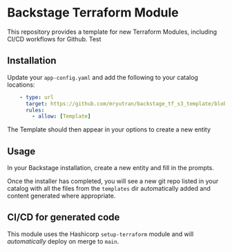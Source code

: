 # Backstage Terraform Module

This repository provides a template for new Terraform Modules, including CI/CD workflows for Github. Test

## Installation

Update your `app-config.yaml` and add the following to your catalog locations:

```yaml
    - type: url
      target: https://github.com/mryutran/backstage_tf_s3_template/blob/main/template.yaml
      rules:
        - allow: [Template]

```

The Template should then appear in your options to create a new entity

## Usage

In your Backstage installation, create a new entity and fill in the prompts.

Once the installer has completed, you will see a new git repo listed in your catalog with all the files from the `templates` dir automatically added and content generated where appropriate.

## CI/CD for generated code

This module uses the Hashicorp `setup-terraform` module and will *automatically* deploy on merge to `main`.